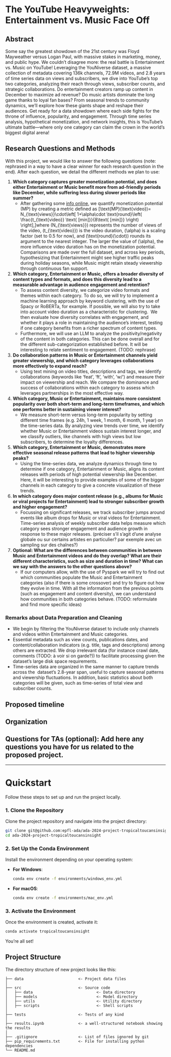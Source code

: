 # The YouTube Heavyweights: Entertainment vs. Music Face Off

## Abstract

Some say the greatest showdown of the 21st century was Floyd Mayweather versus Logan Paul, with massive stakes in marketing, money, and public hype. We couldn’t disagree more: the real battle is Entertainment vs. Music on YouTube! Leveraging the YouNiverse dataset, a massive collection of metadata covering 136k channels, 72.9M videos, and 2.8 years of time series data on views and subscribers, we dive into YouTube’s top two categories, analyzing their reach through views, subscriber counts, and strategic collaborations. Do entertainment creators ramp up content in December to maximize ad revenue? Do music artists dominate the long game thanks to loyal fan bases? From seasonal trends to community dynamics, we’ll explore how these giants shape and reshape their audiences. Get ready for a data showdown where each side fights for the throne of influence, popularity, and engagement. Through time series analysis, hypothetical monetization, and network insights, this is YouTube’s ultimate battle—where only one category can claim the crown in the world’s biggest digital arena!

## Research Questions and Methods
With this project, we would like to answer the following questions (note: rephrased in a way to have a clear winner for each research question in the end). After each question, we detail the different methods we plan to use:
1. **Which category captures greater monetization potential, and does either Entertainment or Music benefit more from ad-friendly periods like December, while suffering less during slower periods like summer?**
   - After gathering some [info online](https://support.google.com/youtube?sjid=13108256786547781650-EU#topic=9257498), we quantify monetization potential ($\text{MP}$) by creating a metric defined as \[\text{MP}(\text{video})= N_{\text{views}}\cdot\left[ 1+\alpha\cdot \text{round}\left(  \frac{t_{\text{video}} \text{ [min]}}{8\text{ [min]}}  \right)  \right],\]where \(N_{\text{views}}\) represents the number of views of the video,  \(t_{\text{video}}\) is the video duration, \(\alpha\) is a scaling factor (set to 0.5 for now), and \(\text{round}(\cdot)\) rounds its argument to the nearest integer. The larger the value of \(\alpha\), the more influence video duration has on the monetization potential. Comparisons are made over the full dataset, and across key periods, hypothesizing that Entertainment might see higher traffic peaks during holiday seasons, while Music might retain steady viewership through continuous fan support.
2. **Which category, Entertainment or Music, offers a broader diversity of content types and formats, and does this diversity lead to a measurable advantage in audience engagement and retention?**
   - To assess content diversity, we categorize video formats and themes within each category. To do so, we will try to implement a machine learning approach by keyword clustering, with the use of Spacy or RoBERTa, for example. If possible, we will also try to take into account video duration as a characteristic for clustering.  We then evaluate how diversity correlates with engagement, and whether it plays a role in maintaining the audience’s interest, testing if one category benefits from a richer spectrum of content types.
   - Furthermore, we will use an LLM to analyze the positivity/negativity of the content in both categories. This can be done overall and for the different sub-categorization established before. It will be interesting to relate sentiment to engagement. (TODO: rephrase)
3. **Do collaboration patterns in Music or Entertainment channels yield greater viewership, and which category leverages collaborations more effectively to expand reach?**
   - Using text mining on video titles, descriptions and tags, we identify collaborations (keywords like ‘feat’, ‘ft’, ‘with’, ‘w/’) and measure their impact on viewership and reach. We compare the dominance and success of collaborations within each category to assess which leverages partnerships in the most effective way.
4. **Which category, Music or Entertainment, maintains more consistent popularity over both short-term and long-term timeframes, and which one performs better in sustaining viewer interest?**
   - We measure short-term versus long-term popularity by setting different time frames (e.g. 24h, 1 week, 1 month, 6 month, 1 year) on the time-series data. By analyzing view trends over time, we identify whether Music or Entertainment videos sustain interest longer, and we classify outliers, like channels with high views but low subscribers, to determine the loyalty differences.
5. **Which category, Entertainment or Music, demonstrates more effective seasonal release patterns that lead to higher viewership peaks?**
   - Using the time-series data, we analyze dynamics through time to determine if one category, Entertainment or Music, aligns its content releases with periods of high potential viewership like December. Here, it will be interesting to provide examples of some of the bigger channels in each category to give a concrete visualization of these trends.
6. **In which category does major content release (e.g., albums for Music or viral projects for Entertainment) lead to stronger subscriber growth and higher engagement?**
   - Focussing on significant releases, we track subscriber jumps around events like album drops for Music or viral videos for Entertainment. Time-series analysis of weekly subscriber data helps measure which category sees stronger engagement and audience growth in response to these major releases. (préciser s’il s’agit d’une analyse globale ou sur certains artistes en particulier? par exemple avec un sampling sur des chaînes?)
7. **Optional: What are the differences between communities in between Music and Entertainment videos and do they overlap? What are their different characteristics, such as size and duration in time? What can we say with the answers to the other questions above?**
    - If our computers allow, with the use of Pyspark we will try to find out which communities populate the Music and Entertainment categories (also if there is some crossover) and try to figure out how they evolve in time. With all the information from the previous points (such as engagement and content diversity), we can understand how communities in both categories behave. (TODO: reformulate and find more specific ideas)

### Remarks about Data Preparation and Cleaning
- We begin by filtering the YouNiverse dataset to include only channels and videos within Entertainment and Music categories.
- Essential metadata such as view counts, publications dates, and content/collaboration indicators (e.g. title, tags and descriptions) among others are extracted. We drop irrelevant data (for instance crawl date, comments (TODO: à voir si on garde?)) to facilitate processing given the dataset’s large disk space requirements.
- Time-series data are organized in the same manner to capture trends across the  dataset’s 2.8-year span, useful to capture seasonal patterns and viewership fluctuations. In addition, basic statistics about both categories will be given, such as time-series of total view and subscriber counts.


## Proposed timeline
## Organization
## Questions for TAs (optional): Add here any questions you have for us related to the proposed project.


--- 

# Quickstart

Follow these steps to set up and run the project locally.

### 1. Clone the Repository

Clone the project repository and navigate into the project directory:

```bash
git clone git@github.com:epfl-ada/ada-2024-project-tropicaltoucansinsight.git
cd ada-2024-project-tropicaltoucansinsight
```

### 2. Set Up the Conda Environment

Install the environment depending on your operating system:

- **For Windows**:
  ```bash
  conda env create -f environments/windows_env.yml
  ```

- **For macOS**:
  ```bash
  conda env create -f environments/mac_env.yml
  ```

### 3. Activate the Environment

Once the environment is created, activate it:

```bash
conda activate tropicaltoucansinsight
```

You’re all set!


## Project Structure

The directory structure of new project looks like this:

```
├── data                        <- Project data files
│
├── src                         <- Source code
│   ├── data                            <- Data directory
│   ├── models                          <- Model directory
│   ├── utils                           <- Utility directory
│   ├── scripts                         <- Shell scripts
│
├── tests                       <- Tests of any kind
│
├── results.ipynb               <- a well-structured notebook showing the results
│
├── .gitignore                  <- List of files ignored by git
├── pip_requirements.txt        <- File for installing python dependencies
└── README.md
```